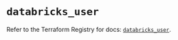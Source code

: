 # `databricks_user`

Refer to the Terraform Registry for docs: [`databricks_user`](https://registry.terraform.io/providers/databricks/databricks/1.94.0/docs/resources/user).
